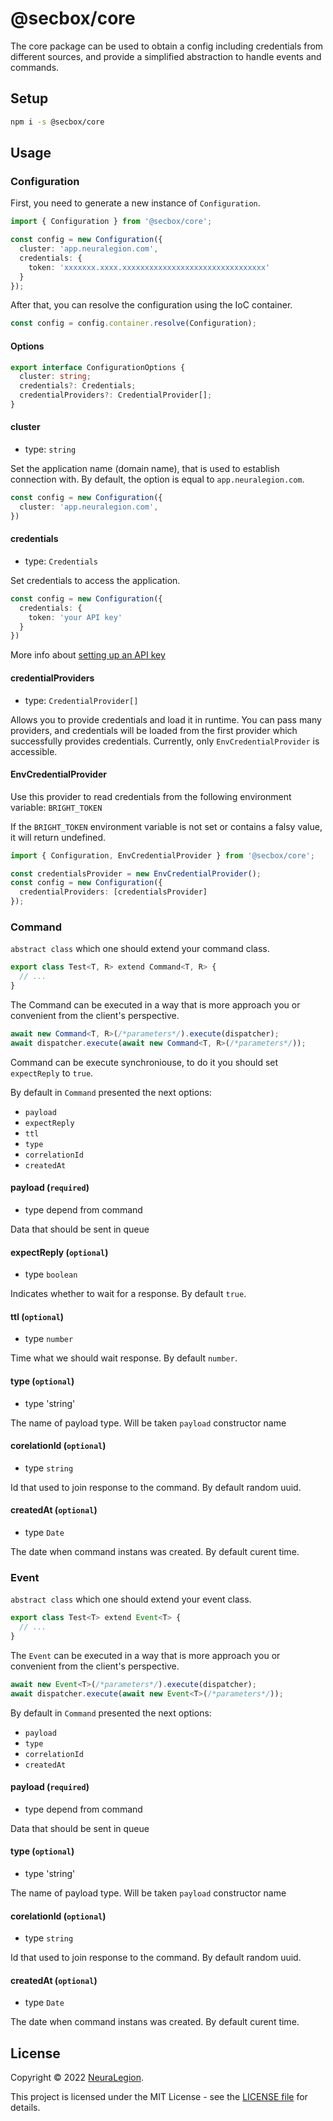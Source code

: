 # @secbox/core

The core package can be used to obtain a config including credentials from different sources, and provide a simplified abstraction to handle events and commands.

## Setup

```bash
npm i -s @secbox/core
```

## Usage

### Configuration

First, you need to generate a new instance of `Configuration`.

```ts
import { Configuration } from '@secbox/core';

const config = new Configuration({
  cluster: 'app.neuralegion.com',
  credentials: {
    token: 'xxxxxxx.xxxx.xxxxxxxxxxxxxxxxxxxxxxxxxxxxxxxx'
  }
});
```

After that, you can resolve the configuration using the IoC container.

```ts
const config = config.container.resolve(Configuration);
```

#### Options
```ts
export interface ConfigurationOptions {
  cluster: string;
  credentials?: Credentials;
  credentialProviders?: CredentialProvider[];
}
```


#### cluster
- type: `string`

Set the application name (domain name), that is used to establish connection with. By default, the option is equal to `app.neuralegion.com`.

```ts
const config = new Configuration({
  cluster: 'app.neuralegion.com',
})
```

#### credentials
- type: `Credentials`

Set credentials to access the application.

```ts
const config = new Configuration({
  credentials: {
    token: 'your API key'
  }
})
```

More info about [setting up an API key](https://docs.neuralegion.com/docs/manage-your-organization#manage-organization-apicli-authentication-tokens)

#### credentialProviders
- type: `CredentialProvider[]`

Allows you to provide credentials and load it in runtime. You can pass many providers, and credentials will be loaded from the first provider which successfully provides credentials. Currently, only `EnvCredentialProvider` is accessible.

#### EnvCredentialProvider
Use this provider to read credentials from the following environment variable: `BRIGHT_TOKEN`

If the `BRIGHT_TOKEN` environment variable is not set or contains a falsy value, it will return undefined.

```ts
import { Configuration, EnvCredentialProvider } from '@secbox/core';

const credentialsProvider = new EnvCredentialProvider();
const config = new Configuration({
  credentialProviders: [credentialsProvider]
});
````

### Command
`abstract class` which one should extend your command class.
```ts
export class Test<T, R> extend Command<T, R> {
  // ...
}
```

The Command can be executed in a way that is more approach you or convenient from the client's perspective.
```ts
await new Command<T, R>(/*parameters*/).execute(dispatcher);
await dispatcher.execute(await new Command<T, R>(/*parameters*/));
```

Command can be execute synchroniouse, to do it you should set `expectReply` to `true`.

By default in `Command` presented the next options:
- `payload`
- `expectReply`
- `ttl`
- `type`
- `correlationId`
- `createdAt`

#### payload (`required`)
- type depend from command

Data that should be sent in queue

#### expectReply (`optional`)
- type `boolean`

Indicates whether to wait for a response. By default `true`.

#### ttl (`optional`)
- type `number`

Time what we should wait response. By default `number`.

#### type (`optional`)
- type 'string'

The name of payload type. Will be taken `payload` constructor name

#### corelationId  (`optional`)
- type `string`

Id that used to join response to the command. By default random uuid.

#### createdAt (`optional`)
- type `Date`

The date when command instans was created. By default curent time.

### Event
`abstract class` which one should extend your event class.

```ts
export class Test<T> extend Event<T> {
  // ...
}
```

The `Event` can be executed in a way that is more approach you or convenient from the client's perspective.
```ts
await new Event<T>(/*parameters*/).execute(dispatcher);
await dispatcher.execute(await new Event<T>(/*parameters*/));
```

By default in `Command` presented the next options:
- `payload`
- `type`
- `correlationId`
- `createdAt`

#### payload (`required`)
- type depend from command

Data that should be sent in queue

#### type (`optional`)
- type 'string'

The name of payload type. Will be taken `payload` constructor name

#### corelationId  (`optional`)
- type `string`

Id that used to join response to the command. By default random uuid.

#### createdAt (`optional`)
- type `Date`

The date when command instans was created. By default curent time.



## License

Copyright © 2022 [NeuraLegion](https://github.com/NeuraLegion).

This project is licensed under the MIT License - see the [LICENSE file](LICENSE) for details.
